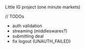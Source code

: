 Little IG project
(one minute markets)

// TODOs
- auth validation
- streaming (middleswares?)
- submitting deal
- fix logout (UNAUTH_FAILED)
